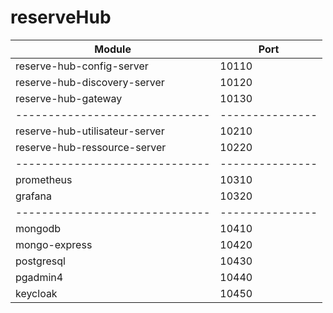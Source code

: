 # reserveHub

| Module                         | Port            |
|--------------------------------|-----------------|
| reserve-hub-config-server      | 10110           |
| reserve-hub-discovery-server   | 10120           |
| reserve-hub-gateway            | 10130           |
| ------------------------------ | --------------- |
| reserve-hub-utilisateur-server | 10210           |
| reserve-hub-ressource-server   | 10220           |
| ------------------------------ | --------------- |
| prometheus                     | 10310           |
| grafana                        | 10320           |
| ------------------------------ | --------------- |
| mongodb                        | 10410           |
| mongo-express                  | 10420           |
| postgresql                     | 10430           |
| pgadmin4                       | 10440           |
| keycloak                       | 10450           |
